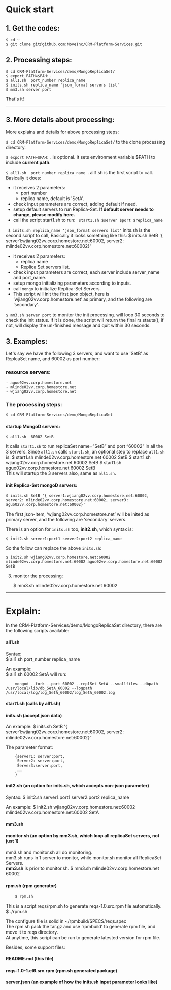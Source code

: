 
# Quick start

## 1. Get the codes:

    $ cd ~
    $ git clone git@github.com:MoveInc/CRM-Platform-Services.git

## 2. Processing steps:

    $ cd CRM-Platform-Services/demo/MongoReplicaSet/
    $ export PATH=$PAH:.
    $ all1.sh  port_number replica_name 
    $ inits.sh replica_name 'json_format servers list'
    $ mm3.sh server port

That's it!

---------------------------------------------------------------------------

## 3. More details about processing:

More explains and details for above processing steps:

` $ cd CRM-Platform-Services/demo/MongoReplicaSet/ ` to the clone processing directory.

` $ export PATH=$PAH:. ` is optional. It sets environment variable $PATH to include **current path**.

` $ all1.sh  port_number replica_name  `.
all1.sh is the first script to call. Basically it does:
* it receives 2 parameters:
  + port number
  + replica name, default is 'SetA'.
* check input parameters are correct, adding default if need.
* setup default servers to run Replica-Set. **If default server needs to change, please modify here.**
* call the script start1.sh to run: ` start1.sh $server $port $replica_name`


` $ inits.sh replica_name 'json_format servers list'`
inits.sh is the second script to call, Basically it looks something like this:
    $ inits.sh SetB '{ server1:wjiang02vv.corp.homestore.net:60002, server2: mlinde02vv.corp.homestore.net:60002}'
* it receives 2 parameters:
  + replica name
  + Replica Set servers list.
* check input parameters are correct, each server include server_name and port_name.
* setup mongo initializing parameters according to inputs.
* call `mongo` to initialize Replica-Set Servers.
* This script will init the first json object, here is ‘wjiang02vv.corp.homestore.net’ as primary, and the following are ‘secondary’.

` $ mm3.sh server port ` to monitor the init processing.
will loop 30 seconds to check the init status.
If it is done, the script will return the final rs.stauts(), if not, will display the un-finished message and quit within 30 seconds.


## 3. Examples:

Let's say we have the following 3 servers, and want to use 'SetB' as ReplcaSet name, and  60002 as port number:

### resource servers:
    - aguo02vv.corp.homestore.net
    - mlinde02vv.corp.homestore.net
    - wjiang02vv.corp.homestore.net 
  
### The processing steps:

    $ cd CRM-Platform-Services/demo/MongoReplicaSet

#### startup MongoD servers:

    $ all1.sh  60002 SetB 

It calls `start1.sh` to run replicaSet name=”SetB” and port “60002” in all the 3 servers. 
Since `all1.sh` calls `start1.sh`, an optional step to replace `all1.sh` is:
    $ start1.sh mlinde02vv.corp.homestore.net 60002 SetB
    $ start1.sh wjiang02vv.corp.homestore.net 60002 SetB
    $ start1.sh aguo02vv.corp.homestore.net 60002 SetB  
This will startup the 3 servers also, same as `all1.sh`.

#### init Replica-Set mongoD servers:

    $ inits.sh SetB '{ server1:wjiang02vv.corp.homestore.net:60002, server2: mlinde02vv.corp.homestore.net:60002, server3: aguo02vv.corp.homestore.net:60002}'

The first json-item, ‘wjiang02vv.corp.homestore.net’ will be inited as primary server, and the following are ‘secondary’ servers.

There is an option for `inits.sh` too, **init2.sh**, which syntax is:

    $ init2.sh server1:port1 server2:port2 replica_name

So the follow can replace the above `inits.sh`:

    $ init2.sh wjiang02vv.corp.homestore.net:60002 mlinde02vv.corp.homestore.net:60002 aguo02vv.corp.homestore.net:60002 SetB

3. monitor the processing:

    $ mm3.sh mlinde02vv.corp.homestore.net 60002 

---------------------------------------------------------------------------

# Explain:

In the CRM-Platform-Services/demo/MongoReplicaSet directory, there are the following scripts available:

#### all1.sh

Syntax:  
    $ all1.sh port_number replica_name

An example:  
    $ all1.sh 60002 SetA
will run:

		mongod --fork --port 60002 --replSet SetA --smallfiles --dbpath /usr/local/lib/db_SetA_60002 --logpath /usr/local/log/log_SetA_60002/log_SetA_60002.log

#### start1.sh (calls by all1.sh)

#### inits.sh (accept json data)

An example:
		$ inits.sh SetB '{ server1:wjiang02vv.corp.homestore.net:60002, server2: mlinde02vv.corp.homestore.net:60002}'

The parameter format:

		{server1: server:port,
		 Server2: server:port,
		 Server3:server:port,
		 ……
		}

#### init2.sh (an option for inits.sh, which accepts non-json parameter)

Syntax:
    $ init2.sh server1:port1 server2:port2 replica_name

An example:
    $ init2.sh wjiang02vv.corp.homestore.net:60002 mlinde02vv.corp.homestore.net:60002 SetA

#### mm3.sh

#### monitor.sh (an option by mm3.sh, which loop all replicaSet servers, not just 1)

mm3.sh and monitor.sh all do monitoring.  
mm3.sh runs in 1 server to monitor, while monitor.sh monitor all ReplicaSet Servers.   
**mm3.sh** is prior to monitor.sh. 
		$ mm3.sh  mlinde02vv.corp.homestore.net 60002

#### rpm.sh (rpm generator)
		$ rpm.sh

This is a script reqs/rpm.sh to generate reqs-1.0.src.rpm file automatically.
		$ ./rpm.sh

The configure file is solid in ~/rpmbuild/SPECS/reqs.spec  
The rpm.sh pack the tar.gz and use 'rpmbuild' to generate rpm file, and move it to reqs directory.  
At anytime, this script can be run to generate latested version for rpm file. 

Besides, some support files:

#### README.md (this file)
#### reqs-1.0-1.el6.src.rpm (rpm.sh generated package)
#### server.json (an example of how the inits.sh input parameter looks like)

